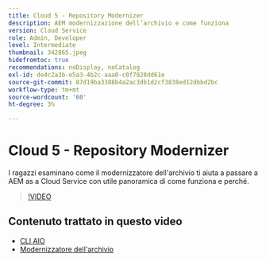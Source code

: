 ```yaml
---
title: Cloud 5 - Repository Modernizer
description: AEM modernizzazione dell’archivio e come funziona
version: Cloud Service
role: Admin, Developer
level: Intermediate
thumbnail: 342865.jpeg
hidefromtoc: true
recommendations: noDisplay, noCatalog
exl-id: de4c2a3b-e5a3-4b2c-aaa0-c0f7028dd61e
source-git-commit: 87d19ba3388b4a2ac3db1d2cf3838ed12dbbd2bc
workflow-type: tm+mt
source-wordcount: '60'
ht-degree: 3%

---
```


# Cloud 5 - Repository Modernizer

I ragazzi esaminano come il modernizzatore dell&#39;archivio ti aiuta a passare a AEM as a Cloud Service con utile panoramica di come funziona e perché.

>[!VIDEO](https://video.tv.adobe.com/v/342865)

## Contenuto trattato in questo video

+ [CLI AIO](https://github.com/adobe/aio-cli-plugin-aem-cloud-service-migration)
+ [Modernizzatore dell&#39;archivio](https://github.com/adobe/aem-cloud-service-source-migration/tree/master/packages/repository-modernizer)
